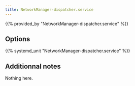 ```yaml
---
title: NetworkManager-dispatcher.service
---
```


{{% provided_by "NetworkManager-dispatcher.service" %}}

## Options

{{% systemd_unit "NetworkManager-dispatcher.service" %}}

## Additionnal notes

Nothing here.